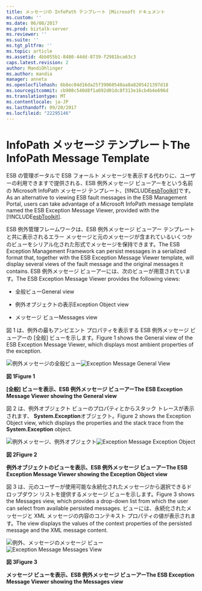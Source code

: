 ```yaml
---
title: メッセージの InfoPath テンプレート |Microsoft ドキュメント
ms.custom: ''
ms.date: 06/08/2017
ms.prod: biztalk-server
ms.reviewer: ''
ms.suite: ''
ms.tgt_pltfrm: ''
ms.topic: article
ms.assetid: 4bb055b1-8480-44dd-8739-f2981bca63c3
caps.latest.revision: 2
author: MandiOhlinger
ms.author: mandia
manager: anneta
ms.openlocfilehash: 6b8ec04d16da25f39060540aa8a8205421397d18
ms.sourcegitcommit: cb908c540d8f1a692d01dc8f313e16cb4b4e696d
ms.translationtype: MT
ms.contentlocale: ja-JP
ms.lasthandoff: 09/20/2017
ms.locfileid: "22295146"
---
```

# <a name="the-infopath-message-template"></a><span data-ttu-id="33f8c-102">InfoPath メッセージ テンプレート</span><span class="sxs-lookup"><span data-stu-id="33f8c-102">The InfoPath Message Template</span></span>
<span data-ttu-id="33f8c-103">ESB の管理ポータルで ESB フォールト メッセージを表示する代わりに、ユーザーの利用できますで提供される、ESB 例外メッセージ ビューアーをという名前の Microsoft InfoPath メッセージ テンプレート、[!INCLUDE[esbToolkit](../includes/esbtoolkit-md.md)]です。</span><span class="sxs-lookup"><span data-stu-id="33f8c-103">As an alternative to viewing ESB fault messages in the ESB Management Portal, users can take advantage of a Microsoft InfoPath message template named the ESB Exception Message Viewer, provided with the [!INCLUDE[esbToolkit](../includes/esbtoolkit-md.md)].</span></span>  
  
 <span data-ttu-id="33f8c-104">ESB 例外管理フレームワークは、ESB 例外メッセージ ビューアー テンプレートと共に表示されるエラー メッセージと元のメッセージが含まれているいくつかのビューをシリアル化された形式でメッセージを保持できます。</span><span class="sxs-lookup"><span data-stu-id="33f8c-104">The ESB Exception Management Framework can persist messages in a serialized format that, together with the ESB Exception Message Viewer template, will display several views of the fault message and the original messages it contains.</span></span> <span data-ttu-id="33f8c-105">ESB 例外メッセージ ビューアーには、次のビューが用意されています。</span><span class="sxs-lookup"><span data-stu-id="33f8c-105">The ESB Exception Message Viewer provides the following views:</span></span>  
  
-   <span data-ttu-id="33f8c-106">全般ビュー</span><span class="sxs-lookup"><span data-stu-id="33f8c-106">General view</span></span>  
  
-   <span data-ttu-id="33f8c-107">例外オブジェクトの表示</span><span class="sxs-lookup"><span data-stu-id="33f8c-107">Exception Object view</span></span>  
  
-   <span data-ttu-id="33f8c-108">メッセージ ビュー</span><span class="sxs-lookup"><span data-stu-id="33f8c-108">Messages view</span></span>  
  
 <span data-ttu-id="33f8c-109">図 1 は、例外の最もアンビエント プロパティを表示する ESB 例外メッセージ ビューアーの [全般] ビューを示します。</span><span class="sxs-lookup"><span data-stu-id="33f8c-109">Figure 1 shows the General view of the ESB Exception Message Viewer, which displays most ambient properties of the exception.</span></span>  
  
 <span data-ttu-id="33f8c-110">![例外メッセージの全般ビュー](../esb-toolkit/media/ch4-exceptionmessagegeneralview.gif "Ch4 ExceptionMessageGeneralView")</span><span class="sxs-lookup"><span data-stu-id="33f8c-110">![Exception Message General View](../esb-toolkit/media/ch4-exceptionmessagegeneralview.gif "Ch4-ExceptionMessageGeneralView")</span></span>  
  
 <span data-ttu-id="33f8c-111">**図 1**</span><span class="sxs-lookup"><span data-stu-id="33f8c-111">**Figure 1**</span></span>  
  
 <span data-ttu-id="33f8c-112">**[全般] ビューを表示、ESB 例外メッセージ ビューアー**</span><span class="sxs-lookup"><span data-stu-id="33f8c-112">**The ESB Exception Message Viewer showing the General view**</span></span>  
  
 <span data-ttu-id="33f8c-113">図 2 は、例外オブジェクト ビューのプロパティとからスタック トレースが表示されます、 **System.Exception**オブジェクト。</span><span class="sxs-lookup"><span data-stu-id="33f8c-113">Figure 2 shows the Exception Object view, which displays the properties and the stack trace from the **System.Exception** object.</span></span>  
  
 <span data-ttu-id="33f8c-114">![例外メッセージ、例外オブジェクト](../esb-toolkit/media/ch4-exceptionmessageexceptionobject.gif "Ch4 ExceptionMessageExceptionObject")</span><span class="sxs-lookup"><span data-stu-id="33f8c-114">![Exception Message Exception Object](../esb-toolkit/media/ch4-exceptionmessageexceptionobject.gif "Ch4-ExceptionMessageExceptionObject")</span></span>  
  
 <span data-ttu-id="33f8c-115">**図 2**</span><span class="sxs-lookup"><span data-stu-id="33f8c-115">**Figure 2**</span></span>  
  
 <span data-ttu-id="33f8c-116">**例外オブジェクトのビューを表示、ESB 例外メッセージ ビューアー**</span><span class="sxs-lookup"><span data-stu-id="33f8c-116">**The ESB Exception Message Viewer showing the Exception Object view**</span></span>  
  
 <span data-ttu-id="33f8c-117">図 3 は、元のユーザーが使用可能な永続化されたメッセージから選択できるドロップダウン リストを提供するメッセージ ビューを示します。</span><span class="sxs-lookup"><span data-stu-id="33f8c-117">Figure 3 shows the Messages view, which provides a drop-down list from which the user can select from available persisted messages.</span></span> <span data-ttu-id="33f8c-118">ビューには、永続化されたメッセージと XML メッセージの内容のコンテキスト プロパティの値が表示されます。</span><span class="sxs-lookup"><span data-stu-id="33f8c-118">The view displays the values of the context properties of the persisted message and the XML message content.</span></span>  
  
 <span data-ttu-id="33f8c-119">![例外、メッセージのメッセージ ビュー](../esb-toolkit/media/ch4-exceptionmessagemessagesview.gif "Ch4 ExceptionMessageMessagesView")</span><span class="sxs-lookup"><span data-stu-id="33f8c-119">![Exception Message Messages View](../esb-toolkit/media/ch4-exceptionmessagemessagesview.gif "Ch4-ExceptionMessageMessagesView")</span></span>  
  
 <span data-ttu-id="33f8c-120">**図 3**</span><span class="sxs-lookup"><span data-stu-id="33f8c-120">**Figure 3**</span></span>  
  
 <span data-ttu-id="33f8c-121">**メッセージ ビューを表示、ESB 例外メッセージ ビューアー**</span><span class="sxs-lookup"><span data-stu-id="33f8c-121">**The ESB Exception Message Viewer showing the Messages view**</span></span>